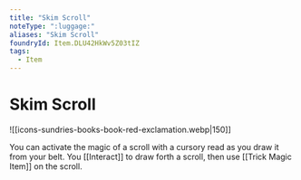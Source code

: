 ```yaml
---
title: "Skim Scroll"
noteType: ":luggage:"
aliases: "Skim Scroll"
foundryId: Item.DLU42HkWv5Z03tIZ
tags:
  - Item
---
```


# Skim Scroll
![[icons-sundries-books-book-red-exclamation.webp|150]]

You can activate the magic of a scroll with a cursory read as you draw it from your belt. You [[Interact]] to draw forth a scroll, then use [[Trick Magic Item]] on the scroll.
